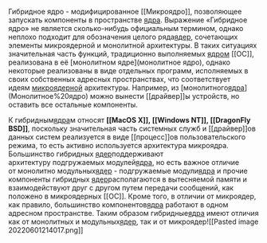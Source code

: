Гибридное ядро - модифицированное [[Микроядро]], позволяющее запускать компоненты в пространстве [ядра](Ядро).
Выражение «Гибридное ядро» не является сколько-нибудь официальным термином, однако неплохо подходит для обозначения целого ряда[ядер](Ядро), сочетающих элементы микроядерной и монолитной архитектуры. В таких ситуациях значительная часть функций, традиционно выполняемых [ядром](Ядро) [[ОС]], реализована в её [монолитном ядре](монолитное ядро), однако некоторые реализованы в виде отдельных программ, исполняемых в своих собственных адресных пространствах, что соответствует идеям [микроядерной](микроядро) архитектуры. Например, из [монолитного[ядра](Ядро)](Монолитное%20ядро) можно вынести [[драйвер]]ы устройств, но оставить все остальные компоненты.

К гибридным[ядра](Ядро)м относят **[[MacOS X]], [[Windows NT]], [[DragonFly BSD]]**, поскольку значительная часть системных служб и [[драйвер]]ов данных систем реализуется в виде [[процесс]]ов пользовательского режима, то есть активно используется архитектура микроядра. Большинство гибридных [ядер](Ядро)поддерживают архитектуру подгружаемых модулей[ядра](Ядро), но есть важное отличие от монолитно модульных[ядер](Ядро) - подгружаемые модули[ядра](Ядро) и прочие компоненты гибридных [ядер](Ядро)располагаются в вытесняемой памяти и взаимодействуют друг с другом путем передачи сообщений, как положено в микроядерных [[ОС]]. Кроме того, в отличии от микроядер, как правило, большинство компонентов[ядра](Ядро) работают в одном адресном пространстве. Таким образом гибридные[ядра](Ядро) имеют отличия как от монолитных и модульных[ядер](Ядро), так и от микроядер![[Pasted image 20220601214017.png]]